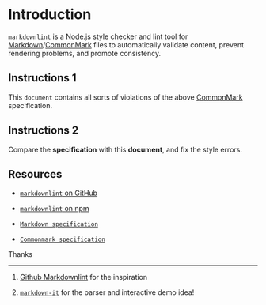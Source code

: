 # Introduction

`markdownlint` is a [Node.js](https://nodejs.org/) style checker and lint tool for [Markdown](https://en.wikipedia.org/wiki/Markdown)/[CommonMark](https://commonmark.org/) files to automatically validate content, prevent rendering problems, and promote consistency.

## Instructions 1

This `document` contains all sorts of violations of the above [CommonMark](https://commonmark.org/) specification.

## Instructions 2
Compare the **specification** with this **document**, and fix the style errors.

## Resources

* [`markdownlint` on GitHub](https://github.com/DavidAnson/markdownlint)

* [`markdownlint` on npm](https://www.npmjs.com/package/markdownlint)

* [`Markdown specification`](https://daringfireball.net/projects/markdown/)

*	[`Commonmark specification`](https://commonmark.org/)

Thanks

------

1. [Github Markdownlint](https://github.com/markdownlint/markdownlint) for the inspiration

2. [`markdown-it`](https://github.com/markdown-it/markdown-it) for the parser and interactive demo idea!
